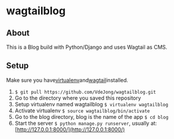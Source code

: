 # wagtailblog

## About
This is a Blog build with Python/Django and uses Wagtail as CMS.

## Setup
Make sure you have[virtualenv](http://docs.python-guide.org/en/latest/dev/virtualenvs/)and[wagtail](http://docs.wagtail.io/en/latest/getting_started/tutorial.html)installed.
1. `$ git pull https://github.com/VdeJong/wagtailblog.git`
2. Go to the directory where you saved this repository
3. Setup virtualenv named wagtailblog `$ virtualenv wagtailblog`
4. Activate virtualenv `$ source wagtailblog/bin/activate`
5. Go to the blog directory, blog is the name of the app `$ cd blog`
6. Start the server `$ python manage.py runserver`, usually at: [http://127.0.0.1:8000/](http://127.0.0.1:8000/) 
